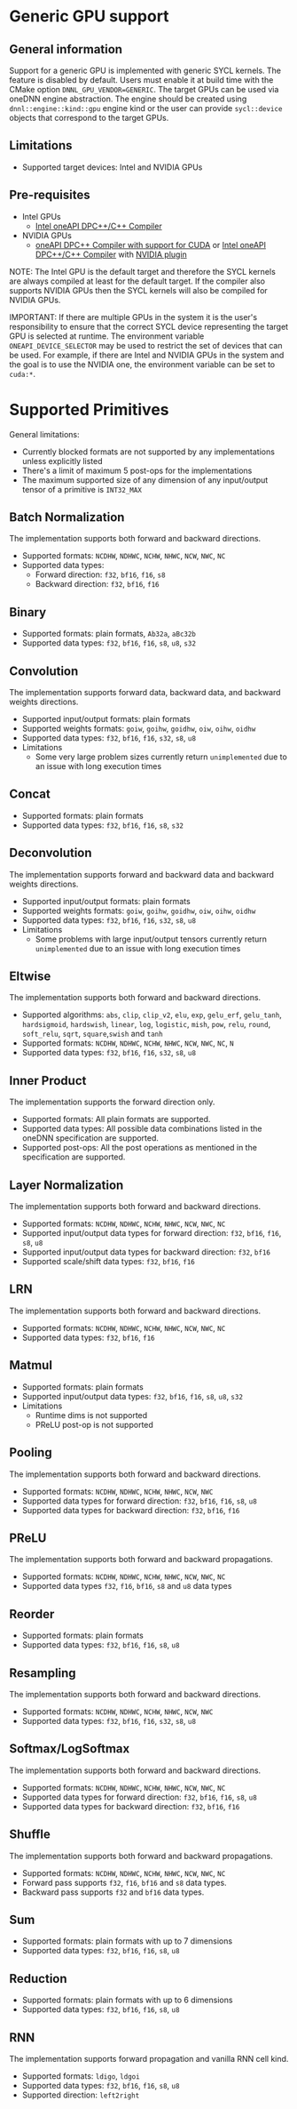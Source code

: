 # Generic GPU support

## General information

Support for a generic GPU is implemented with generic SYCL kernels. The feature
is disabled by default. Users must enable it at build time with the CMake option
`DNNL_GPU_VENDOR=GENERIC`. The target GPUs can be used via oneDNN engine
abstraction. The engine should be created using `dnnl::engine::kind::gpu` engine
kind or the user can provide `sycl::device` objects that correspond to the
target GPUs.

## Limitations
* Supported target devices: Intel and NVIDIA GPUs

## Pre-requisites
* Intel GPUs
    * [Intel oneAPI DPC++/C++ Compiler](https://www.intel.com/content/www/us/en/developer/tools/oneapi/dpc-compiler.html)
* NVIDIA GPUs
    * [oneAPI DPC++ Compiler with support for CUDA](https://github.com/intel/llvm/blob/sycl/sycl/doc/GetStartedGuide.md#build-dpc-toolchain-with-support-for-nvidia-cuda)
      or [Intel oneAPI DPC++/C++ Compiler](https://www.intel.com/content/www/us/en/developer/tools/oneapi/dpc-compiler.html#gs.xvbgvc) with [NVIDIA plugin](https://developer.codeplay.com/products/oneapi/nvidia/home)

NOTE: The Intel GPU is the default target and therefore the SYCL kernels are
always compiled at least for the default target. If the compiler also supports
NVIDIA GPUs then the SYCL kernels will also be compiled for NVIDIA GPUs.

IMPORTANT: If there are multiple GPUs in the system it is the user's
responsibility to ensure that the correct SYCL device representing the target
GPU is selected at runtime. The environment variable `ONEAPI_DEVICE_SELECTOR`
may be used to restrict the set of devices that can be used. For example, if
there are Intel and NVIDIA GPUs in the system and the goal is to use the NVIDIA
one, the environment variable can be set to `cuda:*`.


# Supported Primitives

General limitations:

* Currently blocked formats are not supported by any implementations unless
  explicitly listed
* There's a limit of maximum 5 post-ops for the implementations
* The maximum supported size of any dimension of any input/output tensor of a
    primitive is `INT32_MAX`

## Batch Normalization

The implementation supports both forward and backward directions.

* Supported formats: `NCDHW`, `NDHWC`, `NCHW`, `NHWC`, `NCW`, `NWC`, `NC`
* Supported data types:
    * Forward direction: `f32`, `bf16`, `f16`, `s8`
    * Backward direction: `f32`, `bf16`, `f16`

## Binary

* Supported formats: plain formats, `Ab32a`, `aBc32b`
* Supported data types: `f32`, `bf16`, `f16`, `s8`, `u8`, `s32`

## Convolution

The implementation supports forward data, backward data, and backward weights
directions.

* Supported input/output formats: plain formats
* Supported weights formats: `goiw`, `goihw`, `goidhw`, `oiw`, `oihw`, `oidhw`
* Supported data types: `f32`, `bf16`, `f16`, `s32`, `s8`, `u8`
* Limitations
    * Some very large problem sizes currently return `unimplemented` due to an
      issue with long execution times

## Concat

* Supported formats: plain formats
* Supported data types: `f32`, `bf16`, `f16`, `s8`, `s32`

## Deconvolution

The implementation supports forward and backward data and backward weights
directions.

* Supported input/output formats: plain formats
* Supported weights formats: `goiw`, `goihw`, `goidhw`, `oiw`, `oihw`, `oidhw`
* Supported data types: `f32`, `bf16`, `f16`, `s32`, `s8`, `u8`
* Limitations
    * Some problems with large input/output tensors currently return `unimplemented`
      due to an issue with long execution times

## Eltwise

The implementation supports both forward and backward directions.

* Supported algorithms: `abs`, `clip`, `clip_v2`, `elu`, `exp`, `gelu_erf`,
`gelu_tanh`, `hardsigmoid`, `hardswish`, `linear`, `log`, `logistic`, `mish`,
`pow`, `relu`, `round`, `soft_relu`, `sqrt`, `square`,`swish` and `tanh`
* Supported formats: `NCDHW`, `NDHWC`, `NCHW`, `NHWC`, `NCW`, `NWC`, `NC`, `N`
* Supported data types: `f32`, `bf16`, `f16`, `s32`, `s8`, `u8`

## Inner Product

The implementation supports the forward direction only.

* Supported formats: All plain formats are supported.
* Supported data types: All possible data combinations listed in the oneDNN specification are supported.
* Supported post-ops: All the post operations as mentioned in the specification are supported.

## Layer Normalization

The implementation supports both forward and backward directions.

* Supported formats: `NCDHW`, `NDHWC`, `NCHW`, `NHWC`, `NCW`, `NWC`, `NC`
* Supported input/output data types for forward direction: `f32`, `bf16`, `f16`,
  `s8`, `u8`
* Supported input/output data types for backward direction: `f32`, `bf16`
* Supported scale/shift data types: `f32`, `bf16`, `f16`

## LRN

The implementation supports both forward and backward directions.

* Supported formats: `NCDHW`, `NDHWC`, `NCHW`, `NHWC`, `NCW`, `NWC`, `NC`
* Supported data types: `f32`, `bf16`, `f16`

## Matmul

* Supported formats: plain formats
* Supported input/output data types: `f32`, `bf16`, `f16`, `s8`, `u8`, `s32`
* Limitations
    * Runtime dims is not supported
    * PReLU post-op is not supported

## Pooling

The implementation supports both forward and backward directions.

* Supported formats: `NCDHW`, `NDHWC`, `NCHW`, `NHWC`, `NCW`, `NWC`
* Supported data types for forward direction: `f32`, `bf16`, `f16`, `s8`, `u8`
* Supported data types for backward direction: `f32`, `bf16`, `f16`

## PReLU

The implementation supports both forward and backward propagations.

* Supported formats: `NCDHW`, `NDHWC`, `NCHW`, `NHWC`, `NCW`, `NWC`, `NC`
* Supported data types `f32`, `f16`, `bf16`, `s8` and `u8` data types

## Reorder

* Supported formats: plain formats
* Supported data types: `f32`, `bf16`, `f16`, `s8`, `u8`

## Resampling

The implementation supports both forward and backward directions.

* Supported formats: `NCDHW`, `NDHWC`, `NCHW`, `NHWC`, `NCW`, `NWC`
* Supported data types: `f32`, `bf16`, `f16`, `s32`, `s8`, `u8`

## Softmax/LogSoftmax

The implementation supports both forward and backward directions.

* Supported formats: `NCDHW`, `NDHWC`, `NCHW`, `NHWC`, `NCW`, `NWC`, `NC`
* Supported data types for forward direction: `f32`, `bf16`, `f16`, `s8`, `u8`
* Supported data types for backward direction: `f32`, `bf16`, `f16`

## Shuffle

The implementation supports both forward and backward propagations.

* Supported formats: `NCDHW`, `NDHWC`, `NCHW`, `NHWC`, `NCW`, `NWC`, `NC`
* Forward pass supports `f32`, `f16`, `bf16` and `s8` data types.
* Backward pass supports `f32` and `bf16` data types.

## Sum

* Supported formats: plain formats with up to 7 dimensions
* Supported data types: `f32`, `bf16`, `f16`, `s8`, `u8`

## Reduction

* Supported formats: plain formats with up to 6 dimensions
* Supported data types: `f32`, `bf16`, `f16`, `s8`, `u8`

## RNN

The implementation supports forward propagation and vanilla RNN cell kind.

* Supported formats: `ldigo`, `ldgoi`
* Supported data types: `f32`, `bf16`, `f16`, `s8`, `u8`
* Supported direction: `left2right`
